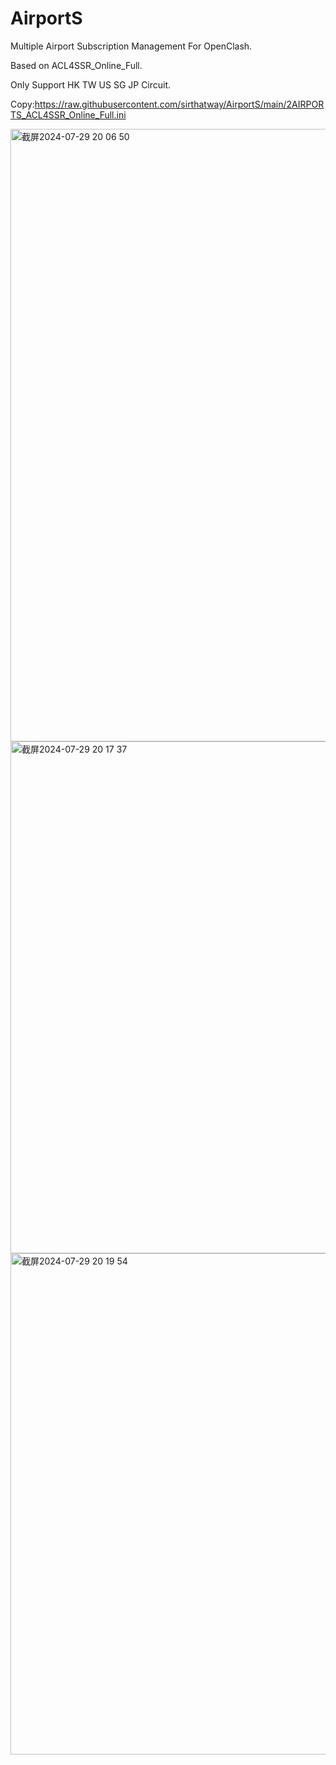 # AirportS
Multiple Airport Subscription Management For OpenClash.

Based on ACL4SSR_Online_Full.

Only Support HK TW US SG JP Circuit.

Copy:https://raw.githubusercontent.com/sirthatway/AirportS/main/2AIRPORTS_ACL4SSR_Online_Full.ini

<img width="980" alt="截屏2024-07-29 20 06 50" src="https://github.com/user-attachments/assets/f7536a84-e3fe-4f36-8ffe-2ba23f1c6795">
<img width="819" alt="截屏2024-07-29 20 17 37" src="https://github.com/user-attachments/assets/df5909d8-452c-48d6-baee-7de3df8ceb39">
<img width="802" alt="截屏2024-07-29 20 19 54" src="https://github.com/user-attachments/assets/4dd58bac-c0c7-4ec8-a398-eade9866e023">
